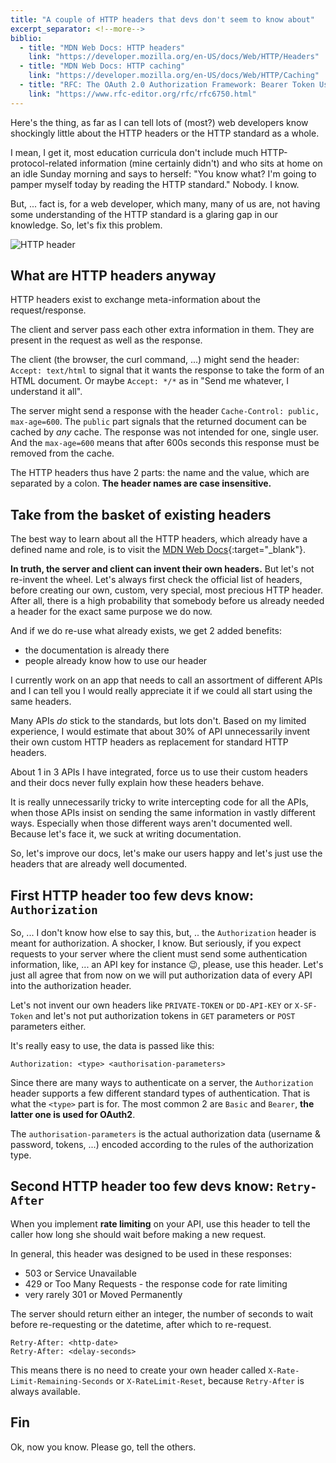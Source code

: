 ```yaml
---
title: "A couple of HTTP headers that devs don't seem to know about"
excerpt_separator: <!--more-->
biblio:
  - title: "MDN Web Docs: HTTP headers"
    link: "https://developer.mozilla.org/en-US/docs/Web/HTTP/Headers"
  - title: "MDN Web Docs: HTTP caching"
    link: "https://developer.mozilla.org/en-US/docs/Web/HTTP/Caching"
  - title: "RFC: The OAuth 2.0 Authorization Framework: Bearer Token Usage"
    link: "https://www.rfc-editor.org/rfc/rfc6750.html"
---
```


Here's the thing, as far as I can tell lots of (most?) web developers know shockingly little about the HTTP headers or the HTTP standard as a whole. 

I mean, I get it, most education curricula don't include much HTTP-protocol-related information (mine certainly didn't) and who sits at home on an idle Sunday morning and says to herself: "You know what? I'm going to pamper myself today by reading the HTTP standard." Nobody. I know. 

But, ... fact is, for a web developer, which many, many of us are, not having some understanding of the HTTP standard is a glaring gap in our knowledge. So, let's fix this problem.

![HTTP header](/assets/HTTP-header.jpg)

<!--more-->


## What are HTTP headers anyway


HTTP headers exist to exchange meta-information about the request/response.

The client and server pass each other extra information in them. They are present in the request as well as the response.

The client (the browser, the curl command, ...) might send the header: `Accept: text/html` to signal that it wants the response to take the form of an HTML document. Or maybe `Accept: */*` as in "Send me whatever, I understand it all".

 The server might send a response with the header `Cache-Control: public, max-age=600`. The `public` part signals that the returned document can be cached by *any* cache. The response was not intended for one, single user. And the `max-age=600` means that after 600s seconds this response must be removed from the cache.

The HTTP headers thus have 2 parts: the name and the value, which are separated by a colon. **The header names are case insensitive.**


## Take from the basket of existing headers


The best way to learn about all the HTTP headers, which already have a defined name and role, is to visit the [MDN Web Docs](https://developer.mozilla.org/en-US/docs/Web/HTTP/Headers){:target="_blank"}.

**In truth, the server and client can invent their own headers.** But let's not re-invent the wheel. Let's always first check the official list of headers, before creating our own, custom, very special, most precious HTTP header. After all, there is a high probability that somebody before us already needed a header for the exact same purpose we do now.

And if we do re-use what already exists, we get 2 added benefits:

  - the documentation is already there
  - people already know how to use our header

I currently work on an app that needs to call an assortment of different APIs and I can tell you I would really appreciate it if we could all start using the same headers. 

Many APIs *do* stick to the standards, but lots don't. Based on my limited experience, I would estimate that about 30% of API unnecessarily invent their own custom HTTP headers as replacement for standard HTTP headers.

About 1 in 3 APIs I have integrated, force us to use their custom headers and their docs never fully explain how these headers behave.

It is really unnecessarily tricky to write intercepting code for all the APIs, when those APIs insist on sending the same information in vastly different ways. Especially when those different ways aren't documented well. Because let's face it, we suck at writing documentation. 

So, let's improve our docs, let's make our users happy and let's just use the headers that are already well documented.


## First HTTP header too few devs know: `Authorization`

So, ... I don't know how else to say this, but, .. the `Authorization` header is meant for authorization. A shocker, I know. But seriously, if you expect requests to your server where the client must send some authentication information, like, ... an API key for instance 😉, please, use this header. Let's just all agree that from now on we will put authorization data of every API into the authorization header.

Let's not invent our own headers like `PRIVATE-TOKEN` or `DD-API-KEY` or `X-SF-Token` and let's not put authorization tokens in `GET` parameters or `POST` parameters either. 

It's really easy to use, the data is passed like this:

```
Authorization: <type> <authorisation-parameters>
```

Since there are many ways to authenticate on a server, the `Authorization` header supports a few different standard types of authentication. That is what the `<type>` part is for. The most common 2 are `Basic` and `Bearer`, **the latter one is used for OAuth2**.

The `authorisation-parameters` is the actual authorization data (username & password, tokens, ...) encoded according to the rules of the authorization type.


## Second HTTP header too few devs know: `Retry-After`

When you implement **rate limiting** on your API, use this header to tell the caller how long she should wait before making a new request.

In general, this header was designed to be used in these responses:

- 503 or Service Unavailable
- 429 or Too Many Requests - the response code for rate limiting
- very rarely 301 or Moved Permanently

The server should return either an integer, the number of seconds to wait before re-requesting or the datetime, after which to re-request.

```
Retry-After: <http-date>
Retry-After: <delay-seconds>
```

This means there is no need to create your own header called `X-Rate-Limit-Remaining-Seconds` or `X-RateLimit-Reset`, because `Retry-After` is always available.


## Fin

Ok, now you know. Please go, tell the others.
